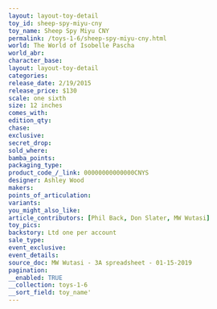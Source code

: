 ```yaml
---
layout: layout-toy-detail 
toy_id: sheep-spy-miyu-cny
toy_name: Sheep Spy Miyu CNY
permalink: /toys-1-6/sheep-spy-miyu-cny.html
world: The World of Isobelle Pascha
world_abr: 
character_base: 
layout: layout-toy-detail
categories: 
release_date: 2/19/2015
release_price: $130 
scale: one sixth
size: 12 inches
comes_with: 
edition_qty: 
chase: 
exclusive: 
secret_drop: 
sold_where: 
bamba_points: 
packaging_type: 
product_code_/_link: 00000000000000CNYS
designer: Ashley Wood
makers: 
points_of_articulation: 
variants: 
you_might_also_like: 
article_contributors: [Phil Back, Don Slater, MW Wutasi]
toy_pics: 
backstory: Ltd one per account
sale_type: 
event_exclusive: 
event_details: 
source_doc: MW Wutasi - 3A spreadsheet - 01-15-2019
pagination: 
__enabled: TRUE
__collection: toys-1-6
__sort_field: toy_name'
---
```

